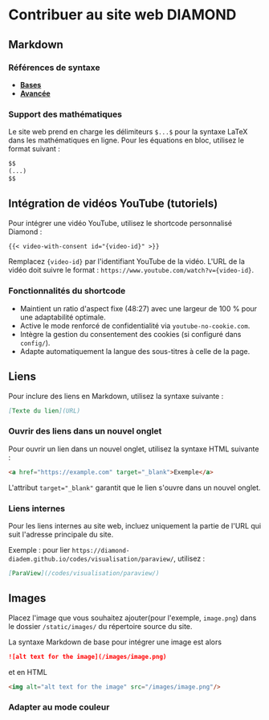 
# Contribuer au site web DIAMOND

## Markdown

### Références de syntaxe

- [**Bases**](https://getdoks.org/docs/reference/markdown-basic-syntax/)
- [**Avancée**](https://getdoks.org/docs/reference/markdown-extended-syntax/)

### Support des mathématiques

Le site web prend en charge les délimiteurs `$...$` pour la syntaxe LaTeX dans les mathématiques en ligne. Pour les équations en bloc, utilisez le format suivant :

```markdown
$$
(...)
$$
```

## Intégration de vidéos YouTube (tutoriels)

Pour intégrer une vidéo YouTube, utilisez le shortcode personnalisé Diamond :

```markdown
{{< video-with-consent id="{video-id}" >}}
```

Remplacez `{video-id}` par l'identifiant YouTube de la vidéo. L'URL de la vidéo doit suivre le format : `https://www.youtube.com/watch?v={video-id}`.

### Fonctionnalités du shortcode

- Maintient un ratio d'aspect fixe (48:27) avec une largeur de 100 % pour une adaptabilité optimale.
- Active le mode renforcé de confidentialité via `youtube-no-cookie.com`.
- Intègre la gestion du consentement des cookies (si configuré dans `config/`).
- Adapte automatiquement la langue des sous-titres à celle de la page.

## Liens

Pour inclure des liens en Markdown, utilisez la syntaxe suivante :

```markdown
[Texte du lien](URL)
```

### Ouvrir des liens dans un nouvel onglet

Pour ouvrir un lien dans un nouvel onglet, utilisez la syntaxe HTML suivante :

```html
<a href="https://example.com" target="_blank">Exemple</a>
```

L'attribut `target="_blank"` garantit que le lien s'ouvre dans un nouvel onglet.

### Liens internes

Pour les liens internes au site web, incluez uniquement la partie de l'URL qui suit l'adresse principale du site.

Exemple : pour lier `https://diamond-diadem.github.io/codes/visualisation/paraview/`, utilisez :

```markdown
[ParaView](/codes/visualisation/paraview/)
```

## Images

Placez l'image que vous souhaitez ajouter(pour l'exemple, `image.png`) dans le dossier `/static/images/` du répertoire source du site.

La syntaxe Markdown de base pour intégrer une image est alors

```markdown
![alt text for the image](/images/image.png)
```

 et en HTML

 ```html
<img alt="alt text for the image" src="/images/image.png"/>   
 ```

### Adapter au mode couleur


